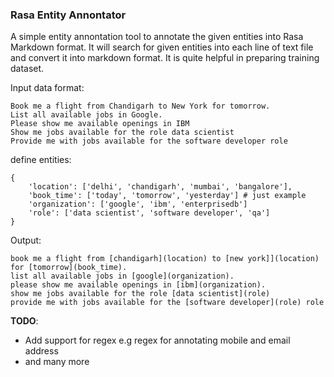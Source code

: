 ### Rasa Entity Annontator
A simple entity annontation tool to annotate the given entities into Rasa Markdown format. It will search for given entities into each line of text file and convert it into markdown format. It is quite helpful in preparing training dataset.

Input data format:

```
Book me a flight from Chandigarh to New York for tomorrow.
List all available jobs in Google.
Please show me available openings in IBM
Show me jobs available for the role data scientist
Provide me with jobs available for the software developer role
```
define entities:
```
{
    'location': ['delhi', 'chandigarh', 'mumbai', 'bangalore'],
    'book_time': ['today', 'tomorrow', 'yesterday'] # just example
    'organization': ['google', 'ibm', 'enterprisedb']
    'role': ['data scientist', 'software developer', 'qa']
}
```

Output:

```
book me a flight from [chandigarh](location) to [new york]](location) for [tomorrow](book_time).
list all available jobs in [google](organization).
please show me available openings in [ibm](organization).
show me jobs available for the role [data scientist](role)
provide me with jobs available for the [software developer](role) role
```

**TODO**:
- Add support for regex e.g regex for annotating mobile and email address
- and many more